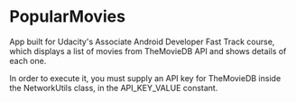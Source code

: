 # PopularMovies
App built for Udacity's Associate Android Developer Fast Track course, which displays a list of movies from TheMovieDB API
and shows details of each one.

In order to execute it, you must supply an API key for TheMovieDB inside the NetworkUtils class, in the API_KEY_VALUE constant.
